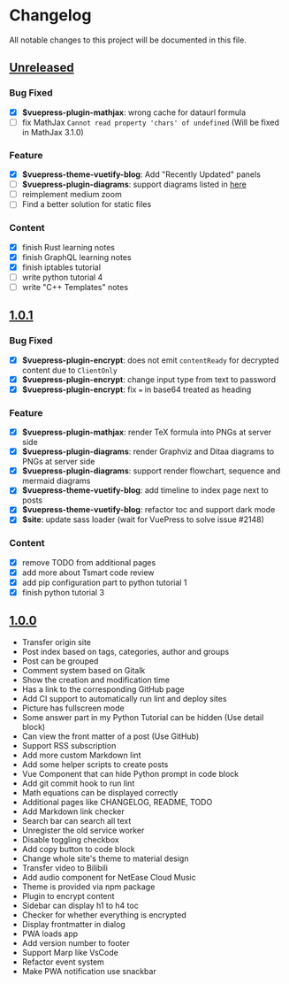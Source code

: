 # Changelog

All notable changes to this project will be documented in this file.

## [Unreleased]

### Bug Fixed

- [x] **$vuepress-plugin-mathjax**: wrong cache for dataurl formula
- [ ] fix MathJax `Cannot read property 'chars' of undefined` (Will be fixed in MathJax 3.1.0)

### Feature

- [x] **$vuepress-theme-vuetify-blog**: Add "Recently Updated" panels
- [ ] **$vuepress-plugin-diagrams**: support diagrams listed in [here](https://shd101wyy.github.io/markdown-preview-enhanced/#/diagrams)
- [ ] reimplement medium zoom
- [ ] Find a better solution for static files

### Content

- [x] finish Rust learning notes
- [x] finish GraphQL learning notes
- [x] finish iptables tutorial
- [ ] write python tutorial 4
- [ ] write "C++ Templates" notes

## [1.0.1]

### Bug Fixed

- [x] **$vuepress-plugin-encrypt**: does not emit `contentReady` for decrypted content due to `ClientOnly`
- [x] **$vuepress-plugin-encrypt**: change input type from text to password
- [x] **$vuepress-plugin-encrypt**: fix `=` in base64 treated as heading

### Feature

- [x] **$vuepress-plugin-mathjax**: render TeX formula into PNGs at server side
- [x] **$vuepress-plugin-diagrams**: render Graphviz and Ditaa diagrams to PNGs at server side
- [x] **$vuepress-plugin-diagrams**: support render flowchart, sequence and mermaid diagrams
- [x] **$vuepress-theme-vuetify-blog**: add timeline to index page next to posts
- [x] **$vuepress-theme-vuetify-blog**: refactor toc and support dark mode
- [x] **$site**: update sass loader (wait for VuePress to solve issue #2148)

### Content

- [x] remove TODO from additional pages
- [x] add more about Tsmart code review
- [x] add pip configuration part to python tutorial 1
- [x] finish python tutorial 3

## [1.0.0]

- Transfer origin site
- Post index based on tags, categories, author and groups
- Post can be grouped
- Comment system based on Gitalk
- Show the creation and modification time
- Has a link to the corresponding GitHub page
- Add CI support to automatically run lint and deploy sites
- Picture has fullscreen mode
- Some answer part in my Python Tutorial can be hidden (Use detail block)
- Can view the front matter of a post (Use GitHub)
- Support RSS subscription
- Add more custom Markdown lint
- Add some helper scripts to create posts
- Vue Component that can hide Python prompt in code block
- Add git commit hook to run lint
- Math equations can be displayed correctly
- Additional pages like CHANGELOG, README, TODO
- Add Markdown link checker
- Search bar can search all text
- Unregister the old service worker
- Disable toggling checkbox
- Add copy button to code block
- Change whole site's theme to material design
- Transfer video to Bilibili
- Add audio component for NetEase Cloud Music
- Theme is provided via npm package
- Plugin to encrypt content
- Sidebar can display h1 to h4 toc
- Checker for whether everything is encrypted
- Display frontmatter in dialog
- PWA loads app
- Add version number to footer
- Support Marp like VsCode
- Refactor event system
- Make PWA notification use snackbar

[Unreleased]: https://github.com/sunziping2016/oak-tree-house/compare/v1.0.1...HEAD
[1.0.1]: https://github.com/sunziping2016/oak-tree-house/compare/v1.0.0...v1.0.1
[1.0.0]: https://github.com/sunziping2016/oak-tree-house/releases/tag/v1.0.0

